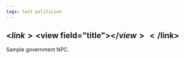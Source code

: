 ```yaml
---
tags: test politician
---
```

##  <$link><$view field="title"></$view></$link>
Sample government NPC.
